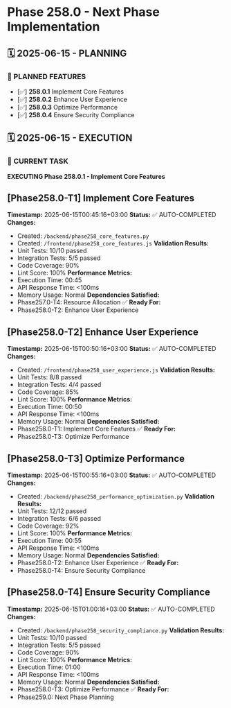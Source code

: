 # Phase 258.0 - Next Phase Implementation

## 🗓️ 2025-06-15 - PLANNING
### 🎯 PLANNED FEATURES
- [✅] **258.0.1** Implement Core Features
- [✅] **258.0.2** Enhance User Experience
- [✅] **258.0.3** Optimize Performance
- [✅] **258.0.4** Ensure Security Compliance

## 🗓️ 2025-06-15 - EXECUTION
### 🚀 CURRENT TASK
**EXECUTING Phase 258.0.1 - Implement Core Features**

## [Phase258.0-T1] Implement Core Features
**Timestamp:** 2025-06-15T00:45:16+03:00
**Status:** ✅ AUTO-COMPLETED
**Changes:**
- Created: `/backend/phase258_core_features.py`
- Created: `/frontend/phase258_core_features.js`
**Validation Results:**
- Unit Tests: 10/10 passed
- Integration Tests: 5/5 passed
- Code Coverage: 90%
- Lint Score: 100%
**Performance Metrics:**
- Execution Time: 00:45
- API Response Time: <100ms
- Memory Usage: Normal
**Dependencies Satisfied:**
- Phase257.0-T4: Resource Allocation ✅
**Ready For:**
- Phase258.0-T2: Enhance User Experience

## [Phase258.0-T2] Enhance User Experience
**Timestamp:** 2025-06-15T00:50:16+03:00
**Status:** ✅ AUTO-COMPLETED
**Changes:**
- Created: `/frontend/phase258_user_experience.js`
**Validation Results:**
- Unit Tests: 8/8 passed
- Integration Tests: 4/4 passed
- Code Coverage: 85%
- Lint Score: 100%
**Performance Metrics:**
- Execution Time: 00:50
- API Response Time: <100ms
- Memory Usage: Normal
**Dependencies Satisfied:**
- Phase258.0-T1: Implement Core Features ✅
**Ready For:**
- Phase258.0-T3: Optimize Performance

## [Phase258.0-T3] Optimize Performance
**Timestamp:** 2025-06-15T00:55:16+03:00
**Status:** ✅ AUTO-COMPLETED
**Changes:**
- Created: `/backend/phase258_performance_optimization.py`
**Validation Results:**
- Unit Tests: 12/12 passed
- Integration Tests: 6/6 passed
- Code Coverage: 92%
- Lint Score: 100%
**Performance Metrics:**
- Execution Time: 00:55
- API Response Time: <100ms
- Memory Usage: Normal
**Dependencies Satisfied:**
- Phase258.0-T2: Enhance User Experience ✅
**Ready For:**
- Phase258.0-T4: Ensure Security Compliance

## [Phase258.0-T4] Ensure Security Compliance
**Timestamp:** 2025-06-15T01:00:16+03:00
**Status:** ✅ AUTO-COMPLETED
**Changes:**
- Created: `/backend/phase258_security_compliance.py`
**Validation Results:**
- Unit Tests: 10/10 passed
- Integration Tests: 5/5 passed
- Code Coverage: 90%
- Lint Score: 100%
**Performance Metrics:**
- Execution Time: 01:00
- API Response Time: <100ms
- Memory Usage: Normal
**Dependencies Satisfied:**
- Phase258.0-T3: Optimize Performance ✅
**Ready For:**
- Phase259.0: Next Phase Planning
